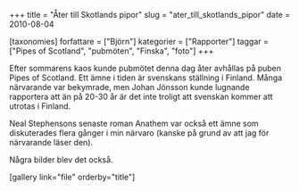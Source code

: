 +++
title = "Åter till Skotlands pipor"
slug = "ater_till_skotlands_pipor"
date = 2010-08-04

[taxonomies]
forfattare = ["Björn"]
kategorier = ["Rapporter"]
taggar = ["Pipes of Scotland", "pubmöten", "Finska", "foto"]
+++

Efter sommarens kaos kunde pubmötet denna dag åter avhållas på puben Pipes of Scotland. Ett ämne i tiden är svenskans ställning i Finland. Många närvarande var bekymrade, men Johan Jönsson kunde lugnande rapportera att än på 20-30 år är det inte troligt att svenskan kommer att utrotas i Finland.

Neal Stephensons senaste roman Anathem var också ett ämne som diskuterades flera gånger i min närvaro (kanske på grund av att jag för närvarande läser den).

Några bilder blev det också.

[gallery link="file" orderby="title"]
